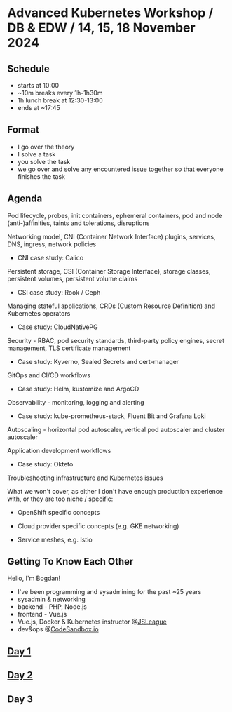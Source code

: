 # Advanced Kubernetes Workshop / DB & EDW / 14, 15, 18 November 2024

## Schedule

- starts at 10:00
- ~10m breaks every 1h-1h30m
- 1h lunch break at 12:30-13:00
- ends at ~17:45

## Format

- I go over the theory
- I solve a task
- you solve the task
- we go over and solve any encountered issue together so that everyone finishes the task

## Agenda

Pod lifecycle, probes, init containers, ephemeral containers, pod and node (anti-)affinities, taints and tolerations, disruptions

Networking model, CNI (Container Network Interface) plugins, services, DNS, ingress, network policies

- CNI case study: Calico

Persistent storage, CSI (Container Storage Interface), storage classes, persistent volumes, persistent volume claims

- CSI case study: Rook / Ceph

Managing stateful applications, CRDs (Custom Resource Definition) and Kubernetes operators

- Case study: CloudNativePG

Security - RBAC, pod security standards, third-party policy engines, secret management, TLS certificate management

- Case study: Kyverno, Sealed Secrets and cert-manager

GitOps and CI/CD workflows

- Case study: Helm, kustomize and ArgoCD

Observability - monitoring, logging and alerting

- Case study: kube-prometheus-stack, Fluent Bit and Grafana Loki

Autoscaling - horizontal pod autoscaler, vertical pod autoscaler and cluster autoscaler

Application development workflows

- Case study: Okteto

Troubleshooting infrastructure and Kubernetes issues

What we won't cover, as either I don't have enough production experience with, or they are too niche / specific:

- OpenShift specific concepts

- Cloud provider specific concepts (e.g. GKE networking)

- Service meshes, e.g. Istio

## Getting To Know Each Other

Hello, I'm Bogdan!

- I've been programming and sysadmining for the past ~25 years
- sysadmin & networking
- backend - PHP, Node.js
- frontend - Vue.js
- Vue.js, Docker & Kubernetes instructor @[JSLeague](https://www.jsleague.ro/)
- dev&ops @[CodeSandbox.io](https://codesandbox.io/)

## [Day 1](day-1.md)

## [Day 2](day-2.md)

## Day 3
